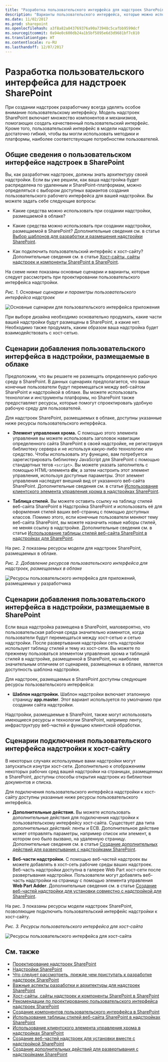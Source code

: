 ```yaml
---
title: "Разработка пользовательского интерфейса для надстроек SharePoint"
description: "Варианты пользовательского интерфейса, которые можно использовать при создании надстроек в SharePoint, включая сценарии пользовательского интерфейса в надстройках, размещаемых в облаке и в SharePoint."
ms.date: 11/02/2017
ms.prod: sharepoint
ms.openlocfilehash: a3f8a82a843769376a90a73948c5cafbb9599dcf
ms.sourcegitcommit: 0a94e0c600db24a1b5bf5895e6d3d9681bf7c810
ms.translationtype: HT
ms.contentlocale: ru-RU
ms.lasthandoff: 12/07/2017
---
```

# <a name="ux-design-for-sharepoint-add-ins"></a>Разработка пользовательского интерфейса для надстроек SharePoint

При создании надстроек разработчику всегда уделять особое внимание пользовательскому интерфейсу. Модель надстроек SharePoint включает множество компонентов и механизмов, помогающих создать качественный пользовательский интерфейс. Кроме того, пользовательский интерфейс в модели надстроек достаточно гибкий, чтобы вы могли использовать методики и платформы, наиболее соответствующие потребностям пользователей.

<a name="SP15_UXdesignapps_overview"> </a>
## <a name="high-level-overview-of-add-in-ux-in-sharepoint"></a>Общие сведения о пользовательском интерфейсе надстроек в SharePoint

Вы, как разработчик надстроек, должны знать архитектуру своей надстройки. Если вы уже решили, как ваша надстройка будет распределена по удаленным и SharePoint-платформам, можно определяться с выбором доступных вариантов создания пользовательского рабочего интерфейса для вашей надстройки. Вы можете задать себе следующие вопросы:

- Какие средства можно использовать при создании надстройки, размещаемой в облаке?

- Какие средства можно использовать при создании надстройки, размещаемой в SharePoint? Дополнительные сведения см. в статье [Выбор шаблонов для разработки и размещения надстройки SharePoint](choose-patterns-for-developing-and-hosting-your-sharepoint-add-in.md).

- Как подключить пользовательский интерфейс к хост-сайту? Дополнительные сведения см. в статье [Хост-сайты, сайты надстроек и компоненты SharePoint в SharePoint](host-webs-add-in-webs-and-sharepoint-components-in-sharepoint.md).

На схеме ниже показаны основные сценарии и варианты, которые следует рассмотреть при проектировании пользовательского интерфейса надстройки.

*Рис. 1. Основные сценарии и параметры пользовательского интерфейса надстроек*

![Основные сценарии для пользовательского интерфейса приложения](../images/AppUX_landscape.png)
 
При выборе дизайна необходимо основательно продумать, какие части вашей надстройки будут размещены в SharePoint, а какие нет. Необходимо также продумать, каким образом ваша надстройка будет взаимодействовать с хост-сетью.

<a name="SP15_UXdesignapps_devhosted"> </a>
## <a name="add-in-ux-scenarios-in-cloud-hosted-add-ins"></a>Сценарии добавления пользовательского интерфейса в надстройки, размещаемые в облаке

Предположим, что вы решаете не размещать определенную рабочую среду в SharePoint. В данных сценариях предполагается, что ваши конечные пользователи будут перемещаться между веб-сайтом SharePoint и надстройкой в облаке. Вы можете использовать технологии и инструменты платформы, но SharePoint также предоставляет ресурсы, которые помогут спроектировать удобную рабочую среду для пользователей.

Для надстроек SharePoint, размещаемых в облаке, доступны указанные ниже ресурсы пользовательского интерфейса.

- **Элемент управления хрома.** С помощью этого элемента управления вы можете использовать заголовок навигации определенного сайта SharePoint в своей надстройке, не регистрируя библиотеку сервера и не используя какую-либо технологию или средство. Чтобы использовать эту функцию, вам потребуется зарегистрировать библиотеку JavaScript для SharePoint с помощью стандартных тегов `<script>`. Вы можете указать заполнитель с помощью HTML-элемента **div**, а затем настроить этот элемент управления, используя доступные параметры. Этот элемент управления наследует внешний вид от указанного веб-сайта SharePoint. Дополнительные сведения см. в статье [Использование клиентского элемента управления хрома в надстройках SharePoint](use-the-client-chrome-control-in-sharepoint-add-ins.md).

- **Таблица стилей.** Вы можете оставить ссылку на таблицу стилей веб-сайта SharePoint в Надстройка SharePoint и использовать её для оформления стилей ваших веб-страниц с помощью доступных классов. Помимо этого, если конечные пользователи меняют тему веб-сайта SharePoint, вы можете назначить новые наборы стилей, не меняя ссылку в надстройке. Дополнительные сведения см. в статье [Использование таблицы стилей веб-сайта SharePoint в надстройках для SharePoint](use-a-sharepoint-website-s-style-sheet-in-sharepoint-add-ins.md).
     
На рис. 2 показаны ресурсы модели для надстроек SharePoint, размещаемых в облаке.

*Рис. 2. Добавление ресурсов пользовательского интерфейса для надстроек, размещаемых в облаке*

![Ресурсы пользовательского интерфейса для приложений, размещаемых у разработчика](../images/AppUX_devhosted.png)

<a name="SP15_UXdesignapps_SPhosted"> </a>
## <a name="add-in-ux-scenarios-in-sharepoint-hosted-add-ins"></a>Сценарии добавления пользовательского интерфейса в надстройки, размещаемые в SharePoint

Если ваша надстройка размещена в SharePoint, маловероятно, что пользовательская рабочая среда значительно изменится, когда пользователи будут перемещаться между хост-сетью и сетью надстройки. После развертывания надстройки сеть надстройки использует таблицу стилей и тему из хост-сети. Вы можете по прежнему пользоваться элементом управления хрома и таблицей стилей в надстройке, размещенной в SharePoint, но наиболее значительным отличием от сценариев, размещенных в облаке, является доступность шаблона надстройки.

Для надстроек, размещаемых в SharePoint доступны следующие ресурсы пользовательского интерфейса:

- **Шаблон надстройки.** Шаблон надстройки включает эталонную страницу **app.master**. Этот вариант используется по умолчанию при создании сайта надстройки.

Надстройки, размещаемые в SharePoint, также могут использовать имеющиеся ресурсы и технологии SharePoint, например ленту, инфраструктуру веб-частей и функцию клиентской обработки.

<a name="SP15_UXdesignapps_connectingappUX"> </a>
## <a name="scenarios-for-connecting-the-add-in-ux-to-the-host-web"></a>Сценарии подключения пользовательского интерфейса надстройки к хост-сайту

В некоторых случаях используемые вами надстройки могут запускаться изнутри хост-сети. Дополнительно к отображениям некоторых рабочих сред вашей надстройки на страницах, размещенных в SharePoint, доступны способы открытия надстроек из библиотеки документов и списка.

Для подключения пользовательского интерфейса надстройки к хост-сайту доступны указанные ниже ресурсы пользовательского интерфейса.

- **Дополнительные действия.** Вы можете использовать дополнительные действия для подключения надстройки к пользовательскому интерфейсу хост-сайта. Существует два типа дополнительных действий: ленты и ECB. Дополнительное действие может отправлять параметры, например список или элемент, в котором оно было вызвано, на удаленную страницу. Дополнительные сведения см. в статье [Создание дополнительных действий для развертывания с надстройками SharePoint](create-custom-actions-to-deploy-with-sharepoint-add-ins.md).   
 
- **Веб-части надстройки.** С помощью веб-частей надстроек вы можете добавлять в хост-сеть рабочие среды ваших надстроек. Веб-часть надстройки доступна в галерее Web Part хост-сети после развертывания надстройки. Пользователи могут добавлять веб-часть надстройки на страницу с помощью элемента управления **Web Part Adder**. Дополнительные сведения см. в статье [Создание веб-частей надстройки для установки совместно с надстройкой для SharePoint](create-add-in-parts-to-install-with-your-sharepoint-add-in.md).
    
На рис. 3 показаны ресурсы модели надстроек SharePoint, позволяющие подключить пользовательский интерфейс надстройки к хост-сайту.

*Рис. 3. Ресурсы пользовательского интерфейса для хост-сайта*

![Ресурсы пользовательского интерфейса для хост-сайта](../images/AppUX_hostweb.png)

## <a name="see-also"></a>См. также
<a name="SP15_UXdesignapps_addresources"> </a>

-  [Проектирование надстроек SharePoint](design-sharepoint-add-ins.md)
-  [Надстройки SharePoint](sharepoint-add-ins.md)
-  [Что следует рассмотреть, прежде чем приступать к разработке надстроек SharePoint](three-ways-to-think-about-design-options-for-sharepoint-add-ins.md)
-  [Важные аспекты разработки и архитектуры для надстроек SharePoint](important-aspects-of-the-sharepoint-add-in-architecture-and-development-landscap.md)
-  [Хост-сайты, сайты надстроек и компоненты SharePoint в SharePoint](host-webs-add-in-webs-and-sharepoint-components-in-sharepoint.md)
-  [Рекомендации по проектированию пользовательского интерфейса надстроек SharePoint](sharepoint-add-ins-ux-design-guidelines.md)
-  [Создание компонентов пользовательского интерфейса в SharePoint](create-ux-components-in-sharepoint.md)
-  [Использование таблицы стилей веб-сайта SharePoint в надстройках SharePoint](use-a-sharepoint-website-s-style-sheet-in-sharepoint-add-ins.md)
-  [Использование клиентского элемента управления хрома в надстройках SharePoint](use-the-client-chrome-control-in-sharepoint-add-ins.md)
-  [Создание веб-частей надстроек для установки вместе с надстройкой SharePoint](create-add-in-parts-to-install-with-your-sharepoint-add-in.md)
-  [Создание дополнительных действий для развертывания с надстройками SharePoint](create-custom-actions-to-deploy-with-sharepoint-add-ins.md)
    
 

